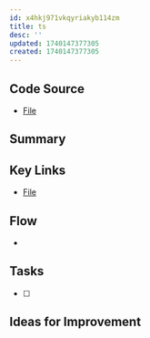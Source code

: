 ```yaml
---
id: x4hkj971vkqyriakyb114zm
title: ts
desc: ''
updated: 1740147377305
created: 1740147377305
---
```

## Code Source
- [File](/ncu-ad-manager/src/)

## Summary

## Key Links
- [File](/ncu-ad-manager/src/)

## Flow 
- 

## Tasks
- [ ] 

## Ideas for Improvement
